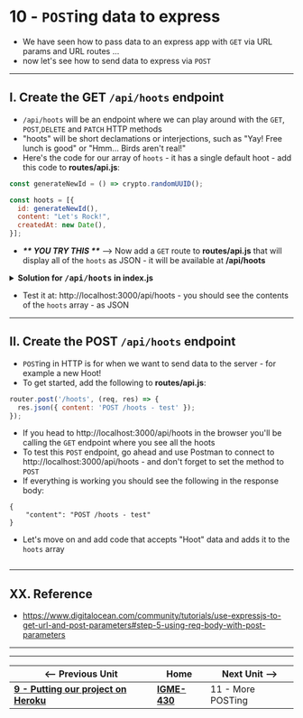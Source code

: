 # 10 - `POST`ing data to express

- We have seen how to pass data to an express app with `GET` via URL params and URL routes ...
- now let's see how to send data to express via `POST`

---

## I. Create the GET `/api/hoots` endpoint

- `/api/hoots` will be an endpoint where we can play around with the `GET`, `POST`,`DELETE` and `PATCH` HTTP methods
- "hoots" will be short declamations or interjections, such as "Yay! Free lunch is good" or "Hmm... Birds aren't real!"
- Here's the code for our array of `hoots` - it has a single default hoot - add this code to  **routes/api.js**:

```js
const generateNewId = () => crypto.randomUUID();

const hoots = [{
  id: generateNewId(),
  content: "Let's Rock!",
  createdAt: new Date(),
}];
```

- ***\*\* YOU TRY THIS \*\**** --> Now add a `GET` route to **routes/api.js** that will display all of the `hoots` as JSON - it will be available at **/api/hoots**

<details>
  <summary><b>Solution for <kbd>/api/hoots</kbd> in index.js</b></summary>
  <code>
   router.get('/hoots', (req, res) => {
    res.json(hoots);
   });
  </code>
</details>

- Test it at: http://localhost:3000/api/hoots - you should see the contents of the `hoots` array - as JSON

---

## II. Create the POST `/api/hoots` endpoint
- `POST`ing in HTTP is for when we want to send data to the server - for example a new Hoot!
- To get started, add the following to **routes/api.js**:

```js
router.post('/hoots', (req, res) => {
  res.json({ content: 'POST /hoots - test' });
});
```

- If you head to http://localhost:3000/api/hoots in the browser you'll be calling the `GET` endpoint where you see all the hoots
- To test this `POST` endpoint, go ahead and use Postman to connect to http://localhost:3000/api/hoots - and don't forget to set the method to `POST`
- If everything is working you should see the following in the response body:

```
{
    "content": "POST /hoots - test"
}
```

- Let's move on and add code that accepts "Hoot" data and adds it to the `hoots` array

```js

```


--- 
## XX. Reference
- https://www.digitalocean.com/community/tutorials/use-expressjs-to-get-url-and-post-parameters#step-5-using-req-body-with-post-parameters


---
---

| <-- Previous Unit | Home | Next Unit -->
| --- | --- | --- 
| [**9 - Putting our project on Heroku**](9-putting-project-on-heroku.md)  |  [**IGME-430**](../) | 11 - More POSTing
